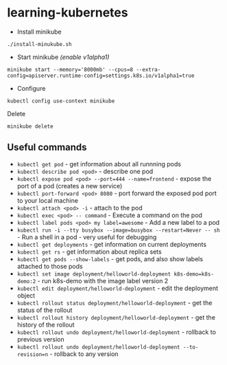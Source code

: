 # learning-kubernetes

- Install minikube
```shell
./install-minukube.sh
```

- Start minikube _(enable v1alpha1)_
```shell
minikube start --memory='8000mb' --cpus=8 --extra-config=apiserver.runtime-config=settings.k8s.io/v1alpha1=true
```

- Configure
```shell
kubectl config use-context minikube
```

Delete
```shell
minikube delete
```

## Useful commands

- `kubectl get pod` - get information about all runnning pods
- `kubectl describe pod <pod>` - describe one pod
- `kubectl expose pod <pod> --port=444 --name=frontend` - expose the port of a pod (creates a new service)
- `kubectl port-forward <pod> 8080` - port forward the exposed pod port to your local machine
- `kubectl attach <pod> -i` - attach to the pod
- `kubectl exec <pod> -- command` - Execute a command on the pod
- `kubectl label pods <pod> my label=awesome` - Add a new label to a pod
- `kubectl run -i --tty busybox --image=busybox --restart=Never -- sh` - Run a shell in a pod - very useful for debugging
- `kubectl get deployments` - get information on current deployments
- `kubectl get rs` - get information about replica sets
- `kubectl get pods --show-labels` - get pods, and also show labels attached to those pods
- `kubectl set image deployment/helloworld-deployment k8s-demo=k8s-demo:2` - run k8s-demo with the image label version 2
- `kubectl edit deployment/helloworld-deployment` - edit the deployment object
- `kubectl rollout status deployment/helloworld-deployment` - get the status of the rollout
- `kubectl rollout history deployment/helloworld-deployment` - get the history of the rollout
- `kubectl rollout undo deployment/helloworld-deployment` - rollback to previous version
- `kubectl rollout undo deployment/helloworld-deployment --to-revision=n` - rollback to any version
